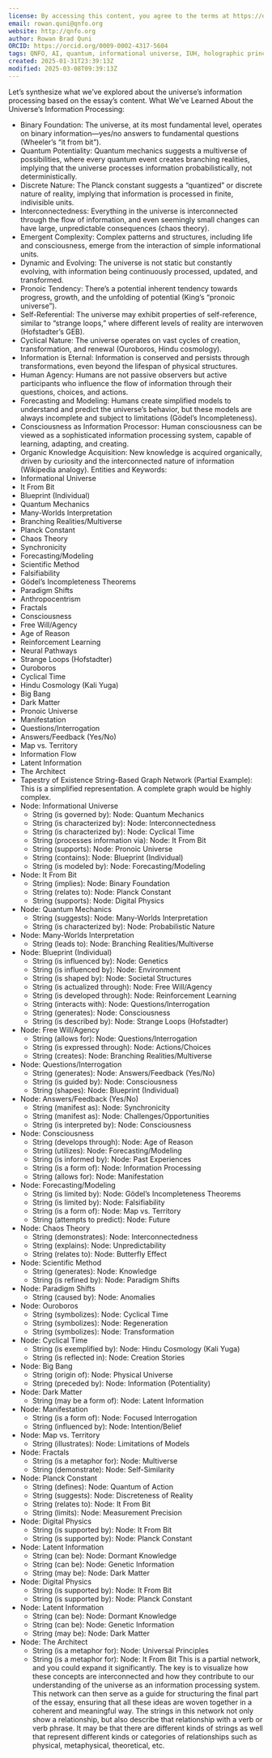 ```yaml
---
license: By accessing this content, you agree to the terms at https://qnfo.org/LICENSE
email: rowan.quni@qnfo.org
website: http://qnfo.org
author: Rowan Brad Quni
ORCID: https://orcid.org/0009-0002-4317-5604
tags: QNFO, AI, quantum, informational universe, IUH, holographic principle
created: 2025-01-31T23:39:13Z
modified: 2025-03-08T09:39:13Z
---
```


Let’s synthesize what we’ve explored about the universe’s information processing based on the essay’s content.
What We’ve Learned About the Universe’s Information Processing:
 - Binary Foundation: The universe, at its most fundamental level, operates on binary information—yes/no answers to fundamental questions (Wheeler’s “it from bit”).
 - Quantum Potentiality: Quantum mechanics suggests a multiverse of possibilities, where every quantum event creates branching realities, implying that the universe processes information probabilistically, not deterministically.
 - Discrete Nature: The Planck constant suggests a “quantized” or discrete nature of reality, implying that information is processed in finite, indivisible units.
 - Interconnectedness: Everything in the universe is interconnected through the flow of information, and even seemingly small changes can have large, unpredictable consequences (chaos theory).
 - Emergent Complexity: Complex patterns and structures, including life and consciousness, emerge from the interaction of simple informational units.
 - Dynamic and Evolving: The universe is not static but constantly evolving, with information being continuously processed, updated, and transformed.
 - Pronoic Tendency: There’s a potential inherent tendency towards progress, growth, and the unfolding of potential (King’s “pronoic universe”).
 - Self-Referential: The universe may exhibit properties of self-reference, similar to “strange loops,” where different levels of reality are interwoven (Hofstadter’s GEB).
 - Cyclical Nature: The universe operates on vast cycles of creation, transformation, and renewal (Ouroboros, Hindu cosmology).
 - Information is Eternal: Information is conserved and persists through transformations, even beyond the lifespan of physical structures.
 - Human Agency: Humans are not passive observers but active participants who influence the flow of information through their questions, choices, and actions.
 - Forecasting and Modeling: Humans create simplified models to understand and predict the universe’s behavior, but these models are always incomplete and subject to limitations (Gödel’s Incompleteness).
 - Consciousness as Information Processor: Human consciousness can be viewed as a sophisticated information processing system, capable of learning, adapting, and creating.
 - Organic Knowledge Acquisition: New knowledge is acquired organically, driven by curiosity and the interconnected nature of information (Wikipedia analogy).
Entities and Keywords:
 - Informational Universe
 - It From Bit
 - Blueprint (Individual)
 - Quantum Mechanics
 - Many-Worlds Interpretation
 - Branching Realities/Multiverse
 - Planck Constant
 - Chaos Theory
 - Synchronicity
 - Forecasting/Modeling
 - Scientific Method
 - Falsifiability
 - Gödel’s Incompleteness Theorems
 - Paradigm Shifts
 - Anthropocentrism
 - Fractals
 - Consciousness
 - Free Will/Agency
 - Age of Reason
 - Reinforcement Learning
 - Neural Pathways
 - Strange Loops (Hofstadter)
 - Ouroboros
 - Cyclical Time
 - Hindu Cosmology (Kali Yuga)
 - Big Bang
 - Dark Matter
 - Pronoic Universe
 - Manifestation
 - Questions/Interrogation
 - Answers/Feedback (Yes/No)
 - Map vs. Territory
 - Information Flow
 - Latent Information
 - The Architect
 - Tapestry of Existence
String-Based Graph Network (Partial Example):
This is a simplified representation. A complete graph would be highly complex.
 - Node: Informational Universe
   - String (is governed by): Node: Quantum Mechanics
   - String (is characterized by): Node: Interconnectedness
   - String (is characterized by): Node: Cyclical Time
   - String (processes information via): Node: It From Bit
   - String (supports): Node: Pronoic Universe
   - String (contains): Node: Blueprint (Individual)
   - String (is modeled by): Node: Forecasting/Modeling
 - Node: It From Bit
   - String (implies): Node: Binary Foundation
   - String (relates to): Node: Planck Constant
   - String (supports): Node: Digital Physics
 - Node: Quantum Mechanics
   - String (suggests): Node: Many-Worlds Interpretation
   - String (is characterized by): Node: Probabilistic Nature
 - Node: Many-Worlds Interpretation
   - String (leads to): Node: Branching Realities/Multiverse
 - Node: Blueprint (Individual)
   - String (is influenced by): Node: Genetics
   - String (is influenced by): Node: Environment
   - String (is shaped by): Node: Societal Structures
   - String (is actualized through): Node: Free Will/Agency
   - String (is developed through): Node: Reinforcement Learning
   - String (interacts with): Node: Questions/Interrogation
   - String (generates): Node: Consciousness
   - String (is described by): Node: Strange Loops (Hofstadter)
 - Node: Free Will/Agency
   - String (allows for): Node: Questions/Interrogation
   - String (is expressed through): Node: Actions/Choices
   - String (creates): Node: Branching Realities/Multiverse
 - Node: Questions/Interrogation
   - String (generates): Node: Answers/Feedback (Yes/No)
   - String (is guided by): Node: Consciousness
   - String (shapes): Node: Blueprint (Individual)
 - Node: Answers/Feedback (Yes/No)
   - String (manifest as): Node: Synchronicity
   - String (manifest as): Node: Challenges/Opportunities
   - String (is interpreted by): Node: Consciousness
 - Node: Consciousness
   - String (develops through): Node: Age of Reason
   - String (utilizes): Node: Forecasting/Modeling
   - String (is informed by): Node: Past Experiences
   - String (is a form of): Node: Information Processing
   - String (allows for): Node: Manifestation
 - Node: Forecasting/Modeling
   - String (is limited by): Node: Gödel’s Incompleteness Theorems
   - String (is limited by): Node: Falsifiability
   - String (is a form of): Node: Map vs. Territory
   - String (attempts to predict): Node: Future
 - Node: Chaos Theory
   - String (demonstrates): Node: Interconnectedness
   - String (explains): Node: Unpredictability
   - String (relates to): Node: Butterfly Effect
 - Node: Scientific Method
   - String (generates): Node: Knowledge
   - String (is refined by): Node: Paradigm Shifts
 - Node: Paradigm Shifts
   - String (caused by): Node: Anomalies
 - Node: Ouroboros
   - String (symbolizes): Node: Cyclical Time
   - String (symbolizes): Node: Regeneration
   - String (symbolizes): Node: Transformation
 - Node: Cyclical Time
   - String (is exemplified by): Node: Hindu Cosmology (Kali Yuga)
   - String (is reflected in): Node: Creation Stories
 - Node: Big Bang
   - String (origin of): Node: Physical Universe
   - String (preceded by): Node: Information (Potentiality)
 - Node: Dark Matter
   - String (may be a form of): Node: Latent Information
 - Node: Manifestation
   - String (is a form of): Node: Focused Interrogation
   - String (influenced by): Node: Intention/Belief
 - Node: Map vs. Territory
   - String (illustrates): Node: Limitations of Models
 - Node: Fractals
   - String (is a metaphor for): Node: Multiverse
   - String (demonstrate): Node: Self-Similarity
 - Node: Planck Constant
   - String (defines): Node: Quantum of Action
   - String (suggests): Node: Discreteness of Reality
   - String (relates to): Node: It From Bit
   - String (limits): Node: Measurement Precision
 - Node: Digital Physics
   - String (is supported by): Node: It From Bit
   - String (is supported by): Node: Planck Constant
 - Node: Latent Information
   - String (can be): Node: Dormant Knowledge
   - String (can be): Node: Genetic Information
   - String (may be): Node: Dark Matter
 - Node: Digital Physics
   - String (is supported by): Node: It From Bit
   - String (is supported by): Node: Planck Constant
 - Node: Latent Information
   - String (can be): Node: Dormant Knowledge
   - String (can be): Node: Genetic Information
   - String (may be): Node: Dark Matter
 - Node: The Architect
   - String (is a metaphor for): Node: Universal Principles
   - String (is a metaphor for): Node: It From Bit
This is a partial network, and you could expand it significantly. The key is to visualize how these concepts are interconnected and how they contribute to our understanding of the universe as an information processing system. This network can then serve as a guide for structuring the final part of the essay, ensuring that all these ideas are woven together in a coherent and meaningful way. The strings in this network not only show a relationship, but also describe that relationship with a verb or verb phrase. It may be that there are different kinds of strings as well that represent different kinds or categories of relationships such as physical, metaphysical, theoretical, etc.
